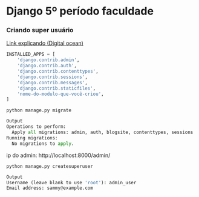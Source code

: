 # Django 5º período faculdade

### Criando super usuário

<a href="https://www.digitalocean.com/community/tutorials/how-to-enable-and-connect-the-django-admin-interface">Link explicando (Digital ocean)</a>

```python 
INSTALLED_APPS = [
    'django.contrib.admin',
    'django.contrib.auth',
    'django.contrib.contenttypes',
    'django.contrib.sessions',
    'django.contrib.messages',
    'django.contrib.staticfiles',
    'nome-do-modulo-que-você-criou',
]

```

`python manage.py migrate`


```python 
Output
Operations to perform:
  Apply all migrations: admin, auth, blogsite, contenttypes, sessions
Running migrations:
  No migrations to apply.

```

ip do admin: http://localhost:8000/admin/


`python manage.py createsuperuser`

```python
Output
Username (leave blank to use 'root'): admin_user
Email address: sammy@example.com
```